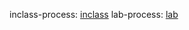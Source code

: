 inclass-process: [inclass](https://www.notion.so/ASST-270d0e515c0380e0be41d17cfd17c1be?source=copy_link) 
lab-process: [lab](https://www.notion.so/ASST_lab-270d0e515c0380ba9f5ef598357eae22?source=copy_link)